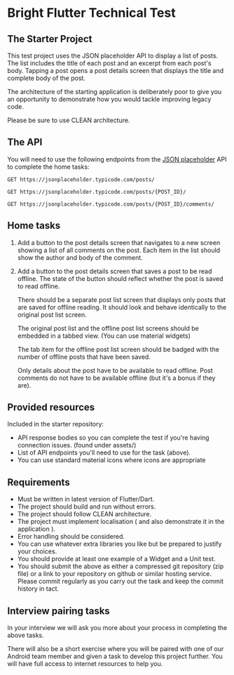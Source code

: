 # Bright Flutter Technical Test

## The Starter Project

This test project uses the JSON placeholder API
to display a list of posts. The list includes the title of each post and an
excerpt from each post's body. Tapping a post opens a post details screen that
displays the title and complete body of the post.

The architecture of the starting application is deliberately poor
to give you an opportunity to demonstrate how you would tackle improving legacy
code.

Please be sure to use CLEAN architecture.

## The API

You will need to use the following endpoints from the [JSON
placeholder](https://jsonplaceholder.typicode.com) API to complete the home tasks:

    GET https://jsonplaceholder.typicode.com/posts/

    GET https://jsonplaceholder.typicode.com/posts/{POST_ID}/

    GET https://jsonplaceholder.typicode.com/posts/{POST_ID}/comments/

## Home tasks

1.  Add a button to the post details screen that navigates to a new screen
    showing a list of all comments on the post. Each item in the list should
    show the author and body of the comment.
2.  Add a button to the post details screen that saves a post to be read
    offline. The state of the button should reflect whether the post is saved to
    read offline.

    There should be a separate post list screen that displays only posts that
    are saved for offline reading. It should look and behave identically to the
    original post list screen.

    The original post list and the offline post list screens should be embedded
    in a tabbed view. (You can use material widgets)

    The tab item for the offline post list screen should be
    badged with the number of offline posts that have been saved.

    Only details about the post have to be available to read offline.  Post
    comments do not have to be available offline (but it's a bonus if they are).

## Provided resources

Included in the starter repository:

-   API response bodies so you can complete the test if you're having
    connection issues. (found under assets/)
-   List of API endpoints you'll need to use for the task (above).
-   You can use standard material icons where icons are appropriate

## Requirements

-   Must be written in latest version of Flutter/Dart.
-   The project should build and run without errors.
-   The project should follow CLEAN architecture.
-   The project must implement localisation ( and also demonstrate it in the application ).
-   Error handling should be considered.
-   You can use whatever extra libraries you like but be prepared to
    justify your choices.
-   You should provide at least one example of a Widget and a Unit test.
-   You should submit the above as either a compressed git repository (zip file)
    or a link to your repository on github or similar hosting service.
    Please commit regularly as you carry out the task and
    keep the commit history in tact.

## Interview pairing tasks

In your interview we will ask you more about your process in completing the above tasks.

There will also be a short exercise where you will be paired with one of our Android team member
and given a task to develop this project further. You will have full access to internet
resources to help you.
